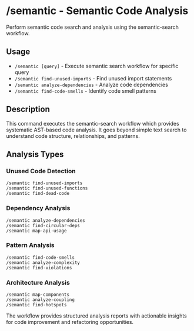 # /semantic - Semantic Code Analysis

Perform semantic code search and analysis using the semantic-search workflow.

## Usage
- `/semantic [query]` - Execute semantic search workflow for specific query
- `/semantic find-unused-imports` - Find unused import statements
- `/semantic analyze-dependencies` - Analyze code dependencies
- `/semantic find-code-smells` - Identify code smell patterns

## Description

This command executes the semantic-search workflow which provides systematic AST-based code analysis. It goes beyond simple text search to understand code structure, relationships, and patterns.

## Analysis Types

### Unused Code Detection
```
/semantic find-unused-imports
/semantic find-unused-functions
/semantic find-dead-code
```

### Dependency Analysis
```
/semantic analyze-dependencies
/semantic find-circular-deps
/semantic map-api-usage
```

### Pattern Analysis
```
/semantic find-code-smells
/semantic analyze-complexity
/semantic find-violations
```

### Architecture Analysis
```
/semantic map-components
/semantic analyze-coupling
/semantic find-hotspots
```

The workflow provides structured analysis reports with actionable insights for code improvement and refactoring opportunities.